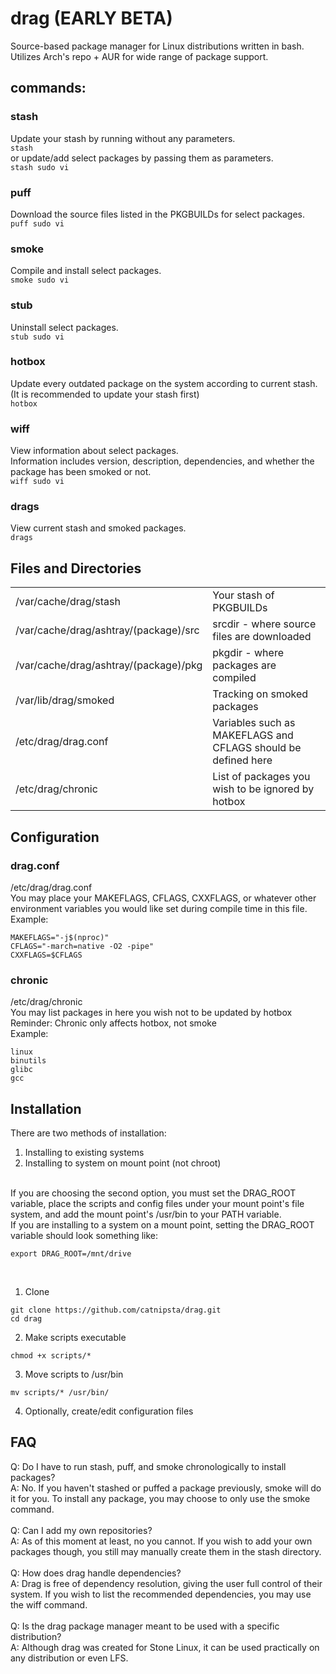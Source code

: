 # drag (EARLY BETA)
Source-based package manager for Linux distributions written in bash.
Utilizes Arch's repo + AUR for wide range of package support.
## commands:
### stash
Update your stash by running without any parameters.</br>
```stash```</br>
or update/add select packages by passing them as parameters.</br>
```stash sudo vi```
### puff
Download the source files listed in the PKGBUILDs for select packages.</br>
```puff sudo vi```
### smoke
Compile and install select packages.</br>
```smoke sudo vi```
### stub
Uninstall select packages.</br>
```stub sudo vi```
### hotbox
Update every outdated package on the system according to current stash.</br>
(It is recommended to update your stash first)</br>
```hotbox```
### wiff
View information about select packages.</br>
Information includes version, description, dependencies, and whether the package has been smoked or not.</br>
```wiff sudo vi```
### drags
View current stash and smoked packages.</br>
```drags```
## Files and Directories
<table>
  <tr>
    <td>/var/cache/drag/stash</td>
    <td>Your stash of PKGBUILDs</td>
  </tr>
  <tr>
    <td>/var/cache/drag/ashtray/(package)/src</td>
    <td>srcdir - where source files are downloaded</td>
  </tr>
  <tr>
    <td>/var/cache/drag/ashtray/(package)/pkg</td>
    <td>pkgdir - where packages are compiled</td>
  </tr>
  <tr>
    <td>/var/lib/drag/smoked</td>
    <td>Tracking on smoked packages</td>
  </tr>
  <tr>
    <td>/etc/drag/drag.conf</td>
    <td>Variables such as MAKEFLAGS and CFLAGS should be defined here</td>
  </tr>
  <tr>
    <td>/etc/drag/chronic</td>
    <td>List of packages you wish to be ignored by hotbox</td>
  </tr>
</table>

## Configuration
### drag.conf
/etc/drag/drag.conf</br>
You may place your MAKEFLAGS, CFLAGS, CXXFLAGS, or whatever other environment variables you would like set during compile time in this file.</br>
Example:
```
MAKEFLAGS="-j$(nproc)"
CFLAGS="-march=native -O2 -pipe"
CXXFLAGS=$CFLAGS
```
### chronic
/etc/drag/chronic</br>
You may list packages in here you wish not to be updated by hotbox</br>
Reminder: Chronic only affects hotbox, not smoke</br>
Example:
```
linux
binutils
glibc
gcc
```
## Installation
There are two methods of installation:
  1. Installing to existing systems
  2. Installing to system on mount point (not chroot)
</br>
If you are choosing the second option, you must set the DRAG_ROOT variable, place the scripts and config files under your mount point's file system, and add the mount point's /usr/bin to your PATH variable.</br>
If you are installing to a system on a mount point, setting the DRAG_ROOT variable should look something like:

```
export DRAG_ROOT=/mnt/drive
```
</br>

1. Clone</br>
```
git clone https://github.com/catnipsta/drag.git
cd drag
```
2. Make scripts executable</br>
```
chmod +x scripts/*
```
3. Move scripts to /usr/bin</br>
```
mv scripts/* /usr/bin/
```
4. Optionally, create/edit configuration files
## FAQ
Q: Do I have to run stash, puff, and smoke chronologically to install packages?</br>
A: No. If you haven't stashed or puffed a package previously, smoke will do it for you. To install any package, you may choose to only use the smoke command.</br>
</br>
Q: Can I add my own repositories?</br>
A: As of this moment at least, no you cannot. If you wish to add your own packages though, you still may manually create them in the stash directory.</br>
</br>
Q: How does drag handle dependencies?</br>
A: Drag is free of dependency resolution, giving the user full control of their system. If you wish to list the recommended dependencies, you may use the wiff command.</br>
</br>
Q: Is the drag package manager meant to be used with a specific distribution?</br>
A: Although drag was created for Stone Linux, it can be used practically on any distribution or even LFS.</br>
